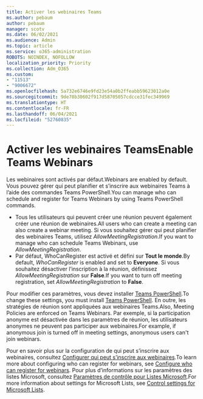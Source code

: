 ```yaml
---
title: Activer les webinaires Teams
ms.author: pebaum
author: pebaum
manager: scotv
ms.date: 06/02/2021
ms.audience: Admin
ms.topic: article
ms.service: o365-administration
ROBOTS: NOINDEX, NOFOLLOW
localization_priority: Priority
ms.collection: Adm_O365
ms.custom:
- "11513"
- "9006672"
ms.openlocfilehash: 5a732e6746e9fd23e54a0b2ffeabb59623012a0e
ms.sourcegitcommit: 9de78b30602f917d58705057cdcce31fec349969
ms.translationtype: HT
ms.contentlocale: fr-FR
ms.lasthandoff: 06/04/2021
ms.locfileid: "52760835"
---
```

# <a name="enable-teams-webinars"></a><span data-ttu-id="1d544-102">Activer les webinaires Teams</span><span class="sxs-lookup"><span data-stu-id="1d544-102">Enable Teams Webinars</span></span>

<span data-ttu-id="1d544-103">Les webinaires sont activés par défaut.</span><span class="sxs-lookup"><span data-stu-id="1d544-103">Webinars are enabled by default.</span></span> <span data-ttu-id="1d544-104">Vous pouvez gérer qui peut planifier et s’inscrire aux webinaires Teams à l’aide des commandes Teams PowerShell.</span><span class="sxs-lookup"><span data-stu-id="1d544-104">You can manage who can schedule and register for Teams Webinars by using Teams PowerShell commands.</span></span>

- <span data-ttu-id="1d544-105">Tous les utilisateurs qui peuvent créer une réunion peuvent également créer une réunion de webinaires.</span><span class="sxs-lookup"><span data-stu-id="1d544-105">All users who can create a meeting can also create a webinar meeting.</span></span> <span data-ttu-id="1d544-106">Si vous souhaitez gérer qui peut planifier des webinaires Teams, utilisez *AllowMeetingRegistration*.</span><span class="sxs-lookup"><span data-stu-id="1d544-106">If you want to manage who can schedule Teams Webinars, use *AllowMeetingRegistration*.</span></span> 
- <span data-ttu-id="1d544-107">Par défaut,  WhoCanRegister est activé et défini sur **Tout le monde**.</span><span class="sxs-lookup"><span data-stu-id="1d544-107">By default, *WhoCanRegister* is enabled and set to **Everyone**.</span></span> <span data-ttu-id="1d544-108">Si vous souhaitez désactiver l’inscription à la réunion, définissez *AllowMeetingRegistration* sur **False**.</span><span class="sxs-lookup"><span data-stu-id="1d544-108">If you want to turn off meeting registration, set *AllowMeetingRegistration* to **False**.</span></span>

<span data-ttu-id="1d544-109">Pour modifier ces paramètres, vous devez installer [Teams PowerShell](/microsoftteams/teams-powershell-install).</span><span class="sxs-lookup"><span data-stu-id="1d544-109">To change these settings, you must install [Teams PowerShell](/microsoftteams/teams-powershell-install).</span></span> <span data-ttu-id="1d544-110">En outre, les stratégies de réunion sont appliquées aux webinaires Teams.</span><span class="sxs-lookup"><span data-stu-id="1d544-110">Also, Meeting Policies are enforced on Teams Webinars.</span></span> <span data-ttu-id="1d544-111">Par exemple, si la participation anonyme est désactivée dans les paramètres de réunion, les utilisateurs anonymes ne peuvent pas participer aux webinaires.</span><span class="sxs-lookup"><span data-stu-id="1d544-111">For example, if anonymous join is turned off in meeting settings, anonymous users can't join webinars.</span></span>

<span data-ttu-id="1d544-112">Pour en savoir plus sur la configuration de qui peut s’inscrire aux webinaires, consultez [Configurer qui peut s’inscrire aux webinaires](/microsoftteams/set-up-webinars?source=docs#configure-who-can-register-for-webinars).</span><span class="sxs-lookup"><span data-stu-id="1d544-112">To learn more about configuring who can register for webinars, see [Configure who can register for webinars](/microsoftteams/set-up-webinars?source=docs#configure-who-can-register-for-webinars).</span></span> <span data-ttu-id="1d544-113">Pour plus d’informations sur les paramètres des listes Microsoft, consultez [Paramètres de contrôle pour Listes Microsoft](/sharepoint/control-lists).</span><span class="sxs-lookup"><span data-stu-id="1d544-113">For more information about settings for Microsoft Lists, see [Control settings for Microsoft Lists](/sharepoint/control-lists).</span></span>